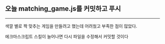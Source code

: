 ## 오늘 matching_game.js를 커밋하고 푸시
---
  색깔 별로 짝 맞추는 게임을 만들려고 했는데 어려웠고 부족한 점이 많았다.

  에크마스크립트 스킬이 늘어나면 다시 파일을 수정해서 커밋할 것이다
